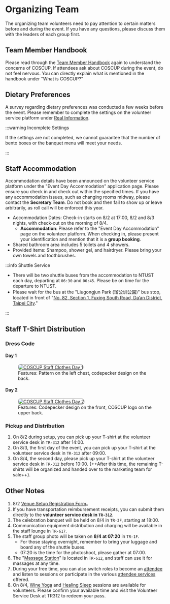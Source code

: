 # Organizing Team

The organizing team volunteers need to pay attention to certain matters before and during the event. If you have any questions, please discuss them with the leaders of each group first.

## Team Member Handbook

Please read through the [Team Member Handbook](../team_member_handbook.md) again to understand the concerns of COSCUP. If attendees ask about COSCUP during the event, do not feel nervous. You can directly explain what is mentioned in the handbook under "What is COSCUP?"

## Dietary Preferences

A survey regarding dietary preferences was conducted a few weeks before the event. Please remember to complete the settings on the volunteer service platform under [Real Information](https://volunteer.coscup.org/setting/profile_real).

:::warning Incomplete Settings

If the settings are not completed, we cannot guarantee that the number of bento boxes or the banquet menu will meet your needs.

:::

## Staff Accommodation

Accommodation details have been announced on the volunteer service platform under the "Event Day Accommodation" application page. Please ensure you check in and check out within the specified times. If you have any accommodation issues, such as changing rooms midway, please contact the **Secretary Team**. Do not book and then fail to show up or leave arbitrarily, as roll call will be enforced this year.

- Accommodation Dates: Check-in starts on 8/2 at 17:00, 8/2 and 8/3 nights, with check-out on the morning of 8/4.
  - **Accommodation**: Please refer to the "Event Day Accommodation" page on the volunteer platform. When checking in, please present your identification and mention that it is a **group booking**.
- Shared bathroom area includes 5 toilets and 4 showers.
- Provided items: Shampoo, shower gel, and hairdryer. Please bring your own towels and toothbrushes.

:::info Shuttle Service

- There will be two shuttle buses from the accommodation to NTUST each day, departing at `06:30` and `06:45`. Please be on time for the departure to NTUST.
- Please wait for the bus at the "Liugongjun Park (瑠公圳公園)" bus stop, located in front of "[No. 82, Section 1, Fuxing South Road, Da’an District, Taipei City](https://www.google.com/maps/@25.0436677,121.543732,3a,75y,216.42h,80.36t/data=!3m6!1e1!3m4!1sPSscdT-p_D2qFdnqWHWQIg!2e0!7i16384!8i8192)."

:::

## Staff T-Shirt Distribution

### Dress Code

#### Day 1

<figure markdown="span">
    <a href="https://volunteer.coscup.org/img/2024/2024_clothes_day1.webp">
        <img src="https://volunteer.coscup.org/img/2024/2024_clothes_day1.webp"
            alt="COSCUP Staff Clothes Day 1" title="COSCUP Staff Clothes Day 1"
            style="border-radius: 8px;border:1px solid hsl(0, 0%, 50%);">
    </a>
    <figcaption>Features: Pattern on the left chest, codepecker design on the back.</figcaption>
</figure>

#### Day 2

<figure markdown="span">
    <a href="https://volunteer.coscup.org/img/2024/2024_clothes_day2.webp">
        <img src="https://volunteer.coscup.org/img/2024/2024_clothes_day2.webp"
            alt="COSCUP Staff Clothes Day 2" title="COSCUP Staff Clothes Day 2    "
            style="border-radius: 8px;border:1px solid hsl(0, 0%, 50%);">
    </a>
    <figcaption>Features: Codepecker design on the front, COSCUP logo on the upper back.</figcaption>
</figure>

### Pickup and Distribution

1. On 8/2 during setup, you can pick up your T-shirt at the volunteer service desk in `TR-312` after 14:00.
2. On 8/3, the first day of the event, you can pick up your T-shirt at the volunteer service desk in `TR-312` after 09:00.
3. On 8/4, the second day, please pick up your T-shirt at the volunteer service desk in `TR-312` before 10:00. {++After this time, the remaining T-shirts will be organized and handed over to the marketing team for sale++}.

## Other Notes

1. 8/2 [Venue Setup Registration Form](https://docs.google.com/forms/d/e/1FAIpQLScUjuWW5xC3-X-MkTdLUUvVcw7Jcs7lJYJKxIF0vAVp7sspcQ/viewform)。
2. If you have transportation reimbursement receipts, you can submit them directly to the **volunteer service desk in `TR-312`**.
3. The celebration banquet will be held on 8/4 in `TR-3F`, starting at 18:00.
4. Communication equipment distribution and charging will be available in the staff lounge in `TR-617`.
5. The staff group photo will be taken on **8/4 at 07:20** in `TR-1F`.
   - For those staying overnight, remember to bring your luggage and board any of the shuttle buses.
   - 07:20 is the time for the photoshoot, please gather at 07:00.
6. The "[Massage Station](../health_market/overview.md)" is located in `TR-612`, and staff can use it for massages at any time.
7. During your free time, you can also switch roles to become an [attendee](./as_attendee.md) and listen to sessions or participate in the various [attendee services](../attendee_services/index.md) offered.
8. On 8/4, [Wine Yoga](../health_market/overview.md#yoga-wine) and [Healing Sleep](../health_market/overview.md#peaceful-sleep-therapeutic-sleep-massage-oil) sessions are available for volunteers. Please confirm your available time and visit the Volunteer Service Desk at TR312 to redeem your pass.
